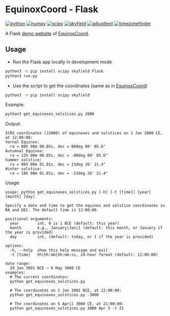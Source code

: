 # EquinoxCoord - Flask

[![python](https://img.shields.io/badge/Python-3.10,_3.11-3776AB?logo=python&logoColor=white)](https://www.python.org) [![numpy](https://img.shields.io/badge/Numpy-2.0.0-013243?logo=numpy&logoColor=white)](https://numpy.org/) [![scipy](https://img.shields.io/badge/SciPy-1.14.0-8CAAE6?logo=scipy&logoColor=white)](https://scipy.org) [![skyfield](https://img.shields.io/badge/Skyfield-1.49-BD9354)](https://rhodesmill.org/skyfield) [![adjusttext](https://img.shields.io/badge/adjustText-1.2.0-8ED500)](https://github.com/Phlya/adjustText) [![timezonefinder](https://img.shields.io/badge/timezonefinder-6.5.2-blue)](https://github.com/jannikmi/timezonefinder)

A Flask [demo website](https://equinoxcoord.pythonanywhere.com/) of [EquinoxCoord](https://github.com/claude-hao/equinox-coord.git).

## Usage

- Run the Flask app locally in development mode

```sh
python3 -m pip install scipy skyfield Flask
python3 run.py
```

- Use the script to get the coordinates (same as in [EquinoxCoord](https://github.com/claude-hao/equinox-coord.git))

```sh
python3 -m pip install scipy skyfield
```

Example:

```bash
python3 get_equinoxes_solstices.py 2000
```

Output:

```text
ICRS coordinates (J2000) of equinoxes and solstices on 1 Jan 2000 CE, at 12:00:00:
Vernal Equinox:
  ra = 00h 00m 00.85s, dec = 00deg 00' 05.6"
Autumnal Equinox:
  ra = 12h 00m 00.85s, dec = -00deg 00' 05.6"
Summer solstice:
  ra = 06h 00m 01.01s, dec = 23deg 26' 21.4"
Winter solstice:
  ra = 18h 00m 01.01s, dec = -23deg 26' 21.4"
```

Usage:

```text
usage: python get_equinoxes_solstices.py [-h] [-t [time]] [year] [month] [day]

Specify a date and time to get the equinox and solstice coordinates in RA and DEC. The default time is 12:00:00.

positional arguments:
  year        int, 0 is 1 BCE (default: this year)
  month       e.g., January|Jan|1 (default: this month, or January if the year is provided)
  day         int, (default: today, or 1 if the year is provided)

options:
  -h, --help  show this help message and exit
  -t [time]   hh|hh:mm|hh:mm:ss, 24-hour format (default: 12:00:00)

date range:
  29 Jan 3001 BCE – 6 May 3000 CE
examples:
  # The current coordinates:
  python get_equinoxes_solstices.py

  # The coordinates on 1 Jan 3001 BCE, at 12:00:00:
  python get_equinoxes_solstices.py -3000

  # The coordinates on 5 April 3000 CE, at 21:00:00:
  python get_equinoxes_solstices.py 3000 Apr 5 -t 21
```
